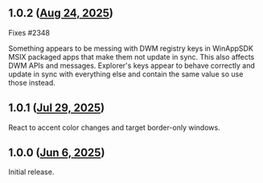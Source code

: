 ## 1.0.2 ([Aug 24, 2025](https://github.com/ramensoftware/windhawk-mods/blob/f251191b1143234f2924240a3cca66f31a0e4947/mods/win11-accent-border.wh.cpp))

Fixes #2348

Something appears to be messing with DWM registry keys in WinAppSDK MSIX packaged apps that make them not update in sync. This also affects DWM APIs and messages. Explorer's keys appear to behave correctly and update in sync with everything else and contain the same value so use those instead.

## 1.0.1 ([Jul 29, 2025](https://github.com/ramensoftware/windhawk-mods/blob/8b3ae1b62a9a0eb64e21503f00ee2592631de301/mods/win11-accent-border.wh.cpp))

React to accent color changes and target border-only windows.

## 1.0.0 ([Jun 6, 2025](https://github.com/ramensoftware/windhawk-mods/blob/1927abe816b6ff1d930fce7dc46ac527167bfd25/mods/win11-accent-border.wh.cpp))

Initial release.
